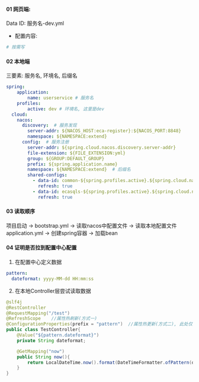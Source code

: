 #### 01 网页端:
Data ID: 服务名-dev.yml

- 配置内容:

```yml
# 按需写

```


#### 02 本地端
三要素: 服务名, 环境名, 后缀名
```yml
spring:
	application:
		name: userservice # 服务名
	profiles:
		active: dev # 环境名, 这里是dev
  cloud:
    nacos:
      discovery:  # 服务发现
        server-addr: ${NACOS_HOST:eca-register}:${NACOS_PORT:8848}
        namespace: ${NAMESPACE:extend}
      config:  # 服务注册
        server-addr: ${spring.cloud.nacos.discovery.server-addr}
        file-extension: ${FILE_EXTENSION:yml}
        group: ${GROUP:DEFAULT_GROUP}
        prefix: ${spring.application.name}
        namespace: ${NAMESPACE:extend}  # 后缀名
        shared-configs:
          - data-id: common-${spring.profiles.active}.${spring.cloud.nacos.config.file-extension}
            refresh: true
          - data-id: ecasqls-${spring.profiles.active}.${spring.cloud.nacos.config.file-extension}
            refresh: true
```


#### 03 读取顺序

项目启动 -> bootstrap.yml -> 读取nacos中配置文件 -> 读取本地配置文件application.yml
-> 创建spring容器 -> 加载bean


#### 04 证明是否拉到配置中心配置

1. 在配置中心定义数据
```yml
pattern:
  dateformat: yyyy-MM-dd HH:mm:ss
```

2. 在本地Controller层尝试读取数据
```java
@slf4j
@RestController
@RequestMapping("/test")
@RefreshScope    //属性热刷新(方式一)
@ConfigurationProperties(prefix = "pattern")  //属性热更新(方式二), 此处仅供举例
public class TestController{
	@Value("${pattern.dateformat}")
	private String dateformat;

	@GetMapping("now")
	public String now(){
		return LocalDateTime.now().format(DateTimeFormatter.ofPattern(dateformat));
	}
}

```




